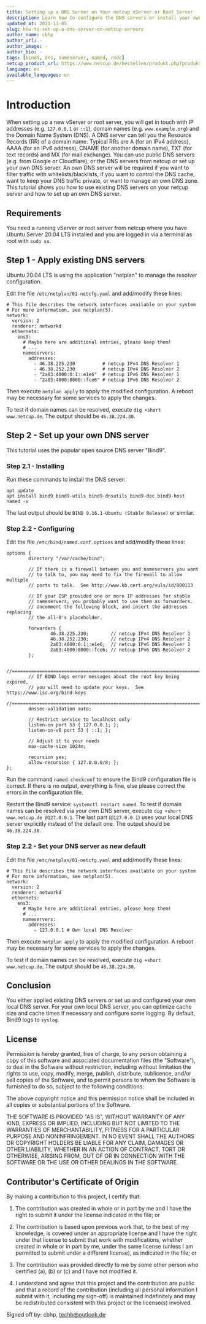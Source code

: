 ```yaml
---
title: Setting up a DNS Server on Your netcup vServer or Root Server
description: Learn how to configure the DNS servers or install your own DNS server
updated_at: 2021-11-05
slug: how-to-set-up-a-dns-server-on-netcup-servers
author_name: cbhp
author_url: -
author_image: -
author_bio: -
tags: [bind9, dns, nameserver, named, rndc]
netcup_product_url: https://www.netcup.de/bestellen/produkt.php?produkt=2951
language: en
available_languages: en
---
```


# Introduction

When setting up a new vServer or root server, you will get in touch with IP addresses (e.g. `127.0.0.1` or `::1`), domain names (e.g. `www.example.org`) and the Domain Name System (DNS). A DNS server can tell you the Resource Records (RR) of a domain name. Typical RRs are A (for an IPv4 address), AAAA (for an IPv6 address), CNAME (for another domain name), TXT (for text records) and MX (for mail exchange).
You can use public DNS servers (e.g. from Google or Cloudflare), or the DNS servers from netcup or set up your own DNS server.
An own DNS server will be required if you want to filter traffic with whitelists/blacklists, if you want to control the DNS cache, want to keep your DNS traffic private, or want to manage an own DNS zone.
This tutorial shows you how to use existing DNS servers on your netcup server and how to set up an own DNS server.

## Requirements

You need a running vServer or root server from netcup where you have Ubuntu Server 20.04 LTS installed and you are logged in via a terminal as root with `sudo su`.

## Step 1 - Apply existing DNS servers

Ubuntu 20.04 LTS is using the application "netplan" to manage the resolver configuration.

Edit the file `/etc/netplan/01-netcfg.yaml` and add/modify these lines:

```
# This file describes the network interfaces available on your system
# For more information, see netplan(5).
network:
  version: 2
  renderer: networkd
  ethernets:
    ens3:
      # Maybe here are additional entries, please keep them!
      # ...
      nameservers:
        addresses:
          - 46.38.225.230          # netcup IPv4 DNS Resolver 1
          - 46.38.252.230          # netcup IPv4 DNS Resolver 2
          - "2a03:4000:0:1::e1e6"  # netcup IPv6 DNS Resolver 1
          - "2a03:4000:8000::fce6" # netcup IPv6 DNS Resolver 2
```

Then execute `netplan apply` to apply the modified configuration. A reboot may be necessary for some services to apply the changes.

To test if domain names can be resolved, execute `dig +short www.netcup.de`. The output should be `46.38.224.30`.

## Step 2 - Set up your own DNS server

This tutorial uses the popular open source DNS server "Bind9".

### Step 2.1 - Installing

Run these commands to install the DNS server:

```
apt update
apt install bind9 bind9-utils bind9-dnsutils bind9-doc bind9-host
named -v
```

The last output should be `BIND 9.16.1-Ubuntu (Stable Release)` or similar.

### Step 2.2 - Configuring

Edit the file `/etc/bind/named.conf.options` and add/modify these lines:

```
options {
        directory "/var/cache/bind";

        // If there is a firewall between you and nameservers you want
        // to talk to, you may need to fix the firewall to allow multiple
        // ports to talk.  See http://www.kb.cert.org/vuls/id/800113

        // If your ISP provided one or more IP addresses for stable
        // nameservers, you probably want to use them as forwarders.
        // Uncomment the following block, and insert the addresses replacing
        // the all-0's placeholder.

        forwarders {
                46.38.225.230;        // netcup IPv4 DNS Resolver 1
                46.38.252.230;        // netcup IPv4 DNS Resolver 2
                2a03:4000:0:1::e1e6;  // netcup IPv6 DNS Resolver 1
                2a03:4000:8000::fce6; // netcup IPv6 DNS Resolver 2
        };

        //========================================================================
        // If BIND logs error messages about the root key being expired,
        // you will need to update your keys.  See https://www.isc.org/bind-keys
        //========================================================================
        dnssec-validation auto;

        // Restrict service to localhost only
        listen-on port 53 { 127.0.0.1; };
        listen-on-v6 port 53 { ::1; };

        // Adjust it to your needs
        max-cache-size 1024m;

        recursion yes;
        allow-recursion { 127.0.0.0/8; };
};
```

Run the command `named-checkconf` to ensure the Bind9 configuration file is correct. If there is no output, everything is fine, else please correct the errors in the configuration file.

Restart the Bind9 service: `systemctl restart named`. To test if domain names can be resolved via your own DNS server, execute `dig +short www.netcup.de @127.0.0.1`. The last part (`@127.0.0.1`) uses your local DNS server explicitly instead of the default one. The output should be `46.38.224.30`.

### Step 2.2 - Set your DNS server as new default

Edit the file `/etc/netplan/01-netcfg.yaml` and add/modify these lines:

```
# This file describes the network interfaces available on your system
# For more information, see netplan(5).
network:
  version: 2
  renderer: networkd
  ethernets:
    ens3:
      # Maybe here are additional entries, please keep them!
      # ...
      nameservers:
        addresses:
          - 127.0.0.1 # Own local DNS Resolver
```

Then execute `netplan apply` to apply the modified configuration. A reboot may be necessary for some services to apply the changes.

To test if domain names can be resolved, execute `dig +short www.netcup.de`. The output should be `46.38.224.30`.

## Conclusion

You either applied existing DNS servers or set up and configured your own local DNS server. For your own local DNS server, you can optimize cache size and cache times if necessary and configure some logging. By default, Bind9 logs to `syslog`.

## License

Permission is hereby granted, free of charge, to any person obtaining a copy
of this software and associated documentation files (the "Software"), to deal
in the Software without restriction, including without limitation the rights
to use, copy, modify, merge, publish, distribute, sublicence, and/or sell
copies of the Software, and to permit persons to whom the Software is
furnished to do so, subject to the following conditions:

The above copyright notice and this permission notice shall be included in all
copies or substantial portions of the Software.

THE SOFTWARE IS PROVIDED "AS IS", WITHOUT WARRANTY OF ANY KIND, EXPRESS OR
IMPLIED, INCLUDING BUT NOT LIMITED TO THE WARRANTIES OF MERCHANTABILITY,
FITNESS FOR A PARTICULAR PURPOSE AND NONINFRINGEMENT. IN NO EVENT SHALL THE
AUTHORS OR COPYRIGHT HOLDERS BE LIABLE FOR ANY CLAIM, DAMAGES OR OTHER
LIABILITY, WHETHER IN AN ACTION OF CONTRACT, TORT OR OTHERWISE, ARISING FROM,
OUT OF OR IN CONNECTION WITH THE SOFTWARE OR THE USE OR OTHER DEALINGS IN THE
SOFTWARE.

## Contributor's Certificate of Origin

By making a contribution to this project, I certify that:

1.  The contribution was created in whole or in part by me and I have the right to submit it under the license indicated in the file; or

2.  The contribution is based upon previous work that, to the best of my knowledge, is covered under an appropriate license and I have the right under that license to submit that work with modifications, whether created in whole or in part by me, under the same license (unless I am permitted to submit under a different license), as indicated in the file; or

3.  The contribution was provided directly to me by some other person who certified (a), (b) or (c) and I have not modified it.

4.  I understand and agree that this project and the contribution are public and that a record of the contribution (including all personal information I submit with it, including my sign-off) is maintained indefinitely and may be redistributed consistent with this project or the license(s) involved.

Signed off by: cbhp, <techb@outlook.de>
